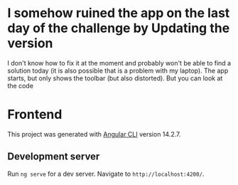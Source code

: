 # I somehow ruined the app on the last day of the challenge by Updating the version
I don't know how to fix it at the moment and probably won't be able to find a solution today (it is also possible that is a problem with my laptop). The app starts, but only shows the toolbar (but also distorted). But you can look at the code 

# Frontend

This project was generated with [Angular CLI](https://github.com/angular/angular-cli) version 14.2.7.

## Development server

Run `ng serve` for a dev server. Navigate to `http://localhost:4200/`. 

